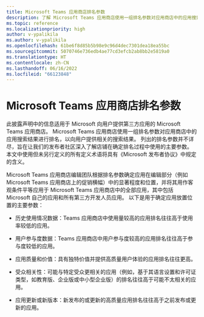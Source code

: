 ```yaml
---
title: Microsoft Teams 应用商店排名参数
description: 了解 Microsoft Teams 应用商店使用一组排名参数对应用商店中的应用搜索结果进行排名，以便向用户提供相关的搜索结果。
ms.topic: reference
ms.localizationpriority: high
author: v-ypalikila
ms.author: v-ypalikila
ms.openlocfilehash: 61be6f8d85b5b98e9c96d4dec7301dea18ea55bc
ms.sourcegitcommit: 5070746e736edb4ae77cd3efcb2ab8bb2e5819a0
ms.translationtype: HT
ms.contentlocale: zh-CN
ms.lasthandoff: 06/16/2022
ms.locfileid: "66123848"
---
```

# <a name="microsoft-teams-store-ranking-parameters"></a>Microsoft Teams 应用商店排名参数

此披露声明中的信息适用于 Microsoft 向用户提供第三方应用的 Microsoft Teams 应用商店。 Microsoft Teams 应用商店使用一组排名参数对应用商店中的应用搜索结果进行排名，以向用户提供相关的搜索结果。 列出的排名参数并不详尽，旨在让我们的发布者社区深入了解店铺在确定排名过程中使用的主要参数。 本文中使用但未另行定义的所有定义术语将具有《Microsoft 发布者协议》中规定的含义。

Microsoft Teams 应用商店编辑团队根据排名参数确定应用在编辑部分（例如 Microsoft Teams 应用商店上的促销横幅）中的显著程度和位置，并将其用作客观条件平等应用于 Microsoft Teams 应用商店中的全部应用，其中包括 Microsoft 自己的应用和所有第三方开发人员应用。 以下是用于确定应用放置位置的主要参数：

* 历史使用情况数据：Teams 应用商店中使用量较高的应用排名往往高于使用率较低的应用。

* 用户参与度数据：Teams 应用商店中用户参与度较高的应用排名往往高于参与度较低的应用。

* 应用质量和价值：具有独特价值并提供高质量用户体验的应用排名往往更高。

* 受众相关性：可能与特定受众更相关的应用（例如，基于其语言设置和许可证类型，如教育版、企业版或中小型企业版）的排名往往高于可能不太相关的应用。

* 应用更新或新版本：新发布的或更新的高质量应用排名往往高于之前发布或更新的应用。
